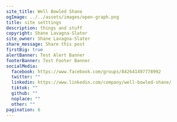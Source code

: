 ```yaml
---
site_title: Well Bowled Shane
ogImage: ../../assets/images/open-graph.png
title: site setttings
description: things and stuff
copyright: Shane Lavagna-Slater
site_owner: Shane Lavagna-Slater
share_message: Share this post
firstBig: true
alertBanner: Test Alert Banner
footerBanner: Test Footer Banner
socialMedia:
  facebook: https://www.facebook.com/groups/842641497778992
  twitter: ""
  linkedin: https://www.linkedin.com/company/well-bowled-shane/
  tiktok: ""
  github: ""
  noplace: ""
  other: ""
pagination: 6
---
```

